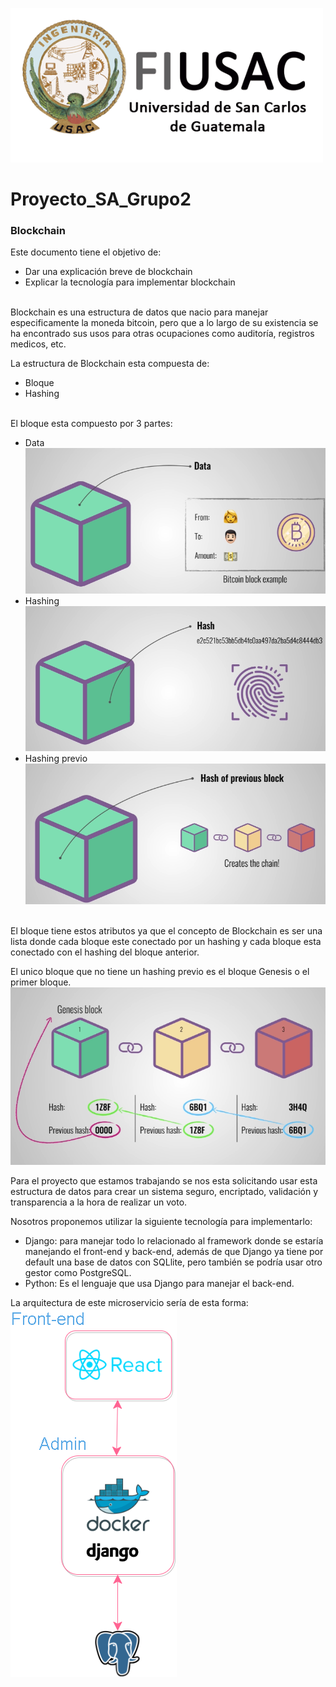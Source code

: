 ![Help Builder Web Site](./Logo.png)
# Proyecto_SA_Grupo2
### Blockchain
Este documento tiene el objetivo de:
<br>
* Dar una explicación breve de blockchain
* Explicar la tecnología para implementar blockchain

<br>
Blockchain es una estructura de datos que nacio para manejar especificamente la moneda bitcoin, pero que a lo largo de su existencia se ha encontrado sus usos para otras ocupaciones como auditoría, registros medicos, etc.

La estructura de Blockchain esta compuesta de:
<br>

* Bloque
* Hashing

<br>
El bloque esta compuesto por 3 partes:
<br>

* Data
![Help Builder Web Site](./DataBlock.png)
* Hashing
![Help Builder Web Site](./BlockHash.png)
* Hashing previo
![Help Builder Web Site](./PreviousHash.png)

<br>
El bloque tiene estos atributos ya que el concepto de Blockchain es ser una lista donde cada bloque este conectado por un hashing y cada bloque esta conectado con el hashing del bloque anterior.

El unico bloque que no tiene un hashing previo es el bloque Genesis o el primer bloque.
![Help Builder Web Site](./GenesisBlock.png)

Para el proyecto que estamos trabajando se nos esta solicitando usar esta estructura de datos para crear un sistema seguro, encriptado, validación y transparencia a la hora de realizar un voto.

Nosotros proponemos utilizar la siguiente tecnología para implementarlo:
<br>

* Django: para manejar todo lo relacionado al framework donde se estaría manejando el front-end y back-end, además de que Django ya tiene por default una base de datos con SQLlite, pero también se podría usar otro gestor como PostgreSQL.
* Python: Es el lenguaje que usa Django para manejar el back-end.

La arquitectura de este microservicio sería de esta forma:
<br>
![Help Builder Web Site](./Blockchain_Arq.png)


